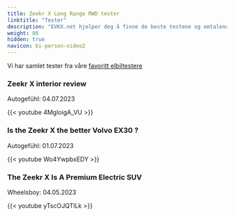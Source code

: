 ```yaml
---
title: Zeekr X Long Range RWD tester
linktitle: "Tester"
description: "EVKX.net hjelper deg å finne de beste testene og omtalene av denne modellen."
weight: 80
hidden: true
navicon: bi-person-video2
---
```

Vi har samlet tester fra våre [favoritt elbiltestere](../../../../../guides/evreviewers/)

<div class="container text-center shadow p-2 pe-4 mb-5 bg-body-tertiary rounded border">
<h3>Zeekr X interior review</h3>
<p>Autogefühl: 04.07.2023</p>

{{< youtube 4MgloigA_VU >}}

</div>
<div class="container text-center shadow p-2 pe-4 mb-5 bg-body-tertiary rounded border">
<h3>Is the Zeekr X the better Volvo EX30 ?</h3>
<p>Autogefühl: 01.07.2023</p>

{{< youtube Wo4YwpbxEDY >}}

</div>
<div class="container text-center shadow p-2 pe-4 mb-5 bg-body-tertiary rounded border">
<h3>The Zeekr X Is A Premium Electric SUV</h3>
<p>Wheelsboy: 04.05.2023</p>

{{< youtube yTscOJQTlLk >}}

</div>
